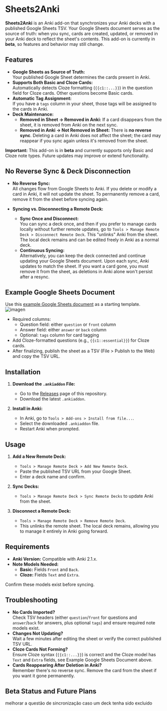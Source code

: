 # Sheets2Anki

**Sheets2Anki** is an Anki add-on that synchronizes your Anki decks with a published Google Sheets TSV. Your Google Sheets document serves as the source of truth: when you sync, cards are created, updated, or removed in your Anki deck to reflect the sheet's contents. This add-on is currently in **beta**, so features and behavior may still change.

## Features

- **Google Sheets as Source of Truth:**  
  Your published Google Sheet determines the cards present in Anki.  
- **Supports Both Basic and Cloze Cards:**  
  Automatically detects Cloze formatting (`{{c1::...}}`) in the question field for Cloze cards. Other questions become Basic cards.  
- **Automatic Tag Assignment:**  
  If you have a `tags` column in your sheet, those tags will be assigned to the cards in Anki.  
- **Deck Maintenance:**  
  - **Removed in Sheet → Removed in Anki:** If a card disappears from the sheet, it is removed from Anki on the next sync.
  - **Removed in Anki → Not Removed in Sheet:** There is **no reverse sync**. Deleting a card in Anki does not affect the sheet; the card may reappear if you sync again unless it's removed from the sheet.
  
**Important:** This add-on is in **beta** and currently supports only Basic and Cloze note types. Future updates may improve or extend functionality.

## No Reverse Sync & Deck Disconnection

- **No Reverse Sync:**  
  All changes flow from Google Sheets to Anki. If you delete or modify a card in Anki, it will not update the sheet. To permanently remove a card, remove it from the sheet before syncing again.
  
- **Syncing vs. Disconnecting a Remote Deck:**
  - **Sync Once and Disconnect:**  
    You can sync a deck once, and then if you prefer to manage cards locally without further remote updates, go to `Tools > Manage Remote Deck > Disconnect Remote Deck`. This "unlinks" Anki from the sheet. The local deck remains and can be edited freely in Anki as a normal deck.
  - **Continuous Syncing:**  
    Alternatively, you can keep the deck connected and continue updating your Google Sheets document. Upon each sync, Anki updates to match the sheet. If you want a card gone, you must remove it from the sheet, as deletions in Anki alone won't persist after a resync.

## Example Google Sheets Document

Use this [example Google Sheets document](https://docs.google.com/spreadsheets/d/1S97fZkuw1DctJhBB1yaiWiSh5grmNmY9Gp8KVPCpMfU/edit?usp=sharing) as a starting template.  
![imagen](https://github.com/user-attachments/assets/a030ddd0-5dae-483b-bde2-32f20ed0e245)
- Required columns:
  - Question field: either `question` or `front` column
  - Answer field: either `answer` or `back` column
  - Optional: `tags` column for card tagging
- Add Cloze-formatted questions (e.g., `{{c1::essential}}`) for Cloze cards.
- After finalizing, publish the sheet as a TSV (File > Publish to the Web) and copy the TSV URL.


## Installation

1. **Download the `.ankiaddon` File:**
   - Go to the [Releases](https://github.com/your-username/sheets2anki/releases) page of this repository.
   - Download the latest `.ankiaddon`.

2. **Install in Anki:**
   - In Anki, go to `Tools > Add-ons > Install from file...`.
   - Select the downloaded `.ankiaddon` file.
   - Restart Anki when prompted.

## Usage

1. **Add a New Remote Deck:**
   - `Tools > Manage Remote Deck > Add New Remote Deck`.
   - Paste the published TSV URL from your Google Sheet.
   - Enter a deck name and confirm.

2. **Sync Decks:**
   - `Tools > Manage Remote Deck > Sync Remote Decks` to update Anki from the sheet.

3. **Disconnect a Remote Deck:**
   - `Tools > Manage Remote Deck > Remove Remote Deck`.
   - This unlinks the remote sheet. The local deck remains, allowing you to manage it entirely in Anki going forward.

## Requirements

- **Anki Version:** Compatible with Anki 2.1.x.
- **Note Models Needed:**
  - **Basic:** Fields `Front` and `Back`.
  - **Cloze:** Fields `Text` and `Extra`.

Confirm these models exist before syncing.

## Troubleshooting

- **No Cards Imported?**  
  Check TSV headers (either `question`/`front` for questions and `answer`/`back` for answers, plus optional `tags`) and ensure required note models exist.
- **Changes Not Updating?**  
  Wait a few minutes after editing the sheet or verify the correct published TSV URL.
- **Cloze Cards Not Forming?**  
  Ensure Cloze syntax (`{{c1::...}}`) is correct and the Cloze model has `Text` and `Extra` fields, see Example Google Sheets Document above. 
- **Cards Reappearing After Deletion in Anki?**  
  Remember there's no reverse sync. Remove the card from the sheet if you want it gone permanently.

## Beta Status and Future Plans

melhorar a questão de sincronização caso um deck tenha sido excluido